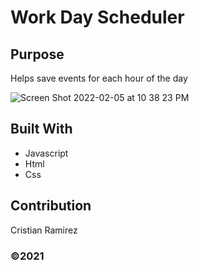 # Work Day Scheduler

## Purpose
Helps save events for each hour of the day

![Screen Shot 2022-02-05 at 10 38 23 PM](https://user-images.githubusercontent.com/41925559/152666850-7e3ae884-b132-4daf-81ba-04e3fb02cb49.png)

## Built With
* Javascript
* Html
* Css

## Contribution
Cristian Ramirez

### ©️2021